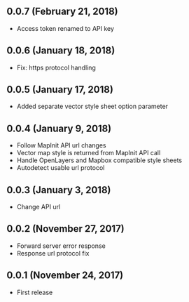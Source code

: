 ## 0.0.7 (February 21, 2018)
- Access token renamed to API key

## 0.0.6 (January 18, 2018)
- Fix: https protocol handling

## 0.0.5 (January 17, 2018)
- Added separate vector style sheet option parameter

## 0.0.4 (January 9, 2018)
- Follow MapInit API url changes
- Vector map style is returned from MapInit API call
- Handle OpenLayers and Mapbox compatible style sheets
- Autodetect usable url protocol

## 0.0.3 (January 3, 2018)
- Change API url

## 0.0.2 (November 27, 2017)
- Forward server error response
- Response url protocol fix

## 0.0.1 (November 24, 2017)
- First release
